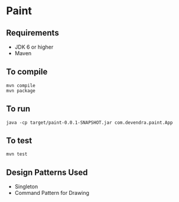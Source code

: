 # Paint

## Requirements

- JDK 6 or higher
- Maven

## To compile
```
mvn compile
mvn package
```
## To run
```
java -cp target/paint-0.0.1-SNAPSHOT.jar com.devendra.paint.App
```
## To test
```
mvn test
```
## Design Patterns Used
- Singleton
- Command Pattern for Drawing


